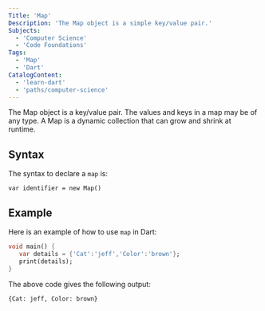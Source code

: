 ```yaml
---
Title: 'Map'
Description: 'The Map object is a simple key/value pair.'
Subjects:
  - 'Computer Science'
  - 'Code Foundations'
Tags:
  - 'Map'
  - 'Dart'
CatalogContent:
  - 'learn-dart'
  - 'paths/computer-science'
---
```


The Map object is a key/value pair. The values and keys in a map may be of any type. A Map is a dynamic collection that can grow and shrink at runtime.

## Syntax

The syntax to declare a `map` is:

```pseudo
var identifier = new Map()
```

## Example

Here is an example of how to use `map` in Dart:

```dart
void main() { 
   var details = {'Cat':'jeff','Color':'brown'}; 
   print(details); 
}
```

The above code gives the following output:

```shell
{Cat: jeff, Color: brown}
```
